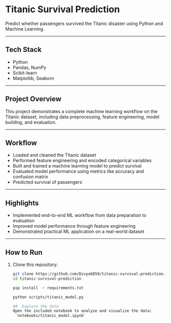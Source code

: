 # Titanic Survival Prediction

Predict whether passengers survived the Titanic disaster using Python and Machine Learning.

---

## Tech Stack
- Python
- Pandas, NumPy
- Scikit-learn
- Matplotlib, Seaborn

---

## Project Overview
This project demonstrates a complete machine learning workflow on the Titanic dataset, including data preprocessing, feature engineering, model building, and evaluation.

---

## Workflow
- Loaded and cleaned the Titanic dataset
- Performed feature engineering and encoded categorical variables
- Built and trained a machine learning model to predict survival
- Evaluated model performance using metrics like accuracy and confusion matrix
- Predicted survival of passengers

---

## Highlights
- Implemented end-to-end ML workflow from data preparation to evaluation
- Improved model performance through feature engineering
- Demonstrated practical ML application on a real-world dataset

---

## How to Run
1. Clone this repository:
   ```bash
   git clone https://github.com/Divya6859/titanic-survival-prediction.git
   cd titanic-survival-prediction
   
   pip install -r requirements.txt

   python scripts/titanic_model.py

   ##  Explore the data
   Open the included notebook to analyze and visualize the data:  
    `notebooks/titanic_model.ipynb` 






   
